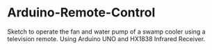# Arduino-Remote-Control

Sketch to operate the fan and water pump of a swamp cooler using a television remote. Using Arduino UNO and HX1838 Infrared Receiver.
